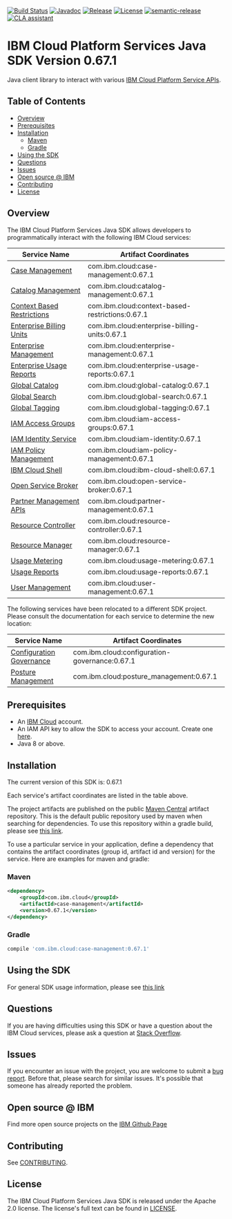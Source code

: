 [![Build Status](https://github.com/IBM/platform-services-java-sdk/actions/workflows/build.yaml/badge.svg)](https://github.com/IBM/platform-services-java-sdk/actions/workflows/build.yaml)
[![Javadoc](https://img.shields.io/static/v1?label=javadoc&message=latest&color=blue)](https://ibm.github.io/platform-services-java-sdk/docs/latest)
[![Release](https://img.shields.io/github/v/release/IBM/platform-services-java-sdk)](https://github.com/IBM/platform-services-java-sdk/releases/latest)
[![License](https://img.shields.io/badge/License-Apache%202.0-blue.svg)](https://opensource.org/licenses/Apache-2.0)
[![semantic-release](https://img.shields.io/badge/%20%20%F0%9F%93%A6%F0%9F%9A%80-semantic--release-e10079.svg)](https://github.com/semantic-release/semantic-release)
[![CLA assistant](https://cla-assistant.io/readme/badge/IBM/platform-services-java-sdk)](https://cla-assistant.io/IBM/platform-services-java-sdk)



# IBM Cloud Platform Services Java SDK Version 0.67.1

Java client library to interact with various 
[IBM Cloud Platform Service APIs](https://cloud.ibm.com/docs?tab=api-docs&category=platform_services).

## Table of Contents

<!--
  The TOC below is generated using the `markdown-toc` node package.

      https://github.com/jonschlinkert/markdown-toc

  You should regenerate the TOC after making changes to this file.

      npx markdown-toc --maxdepth 4 -i README.md
  -->

<!-- toc -->

- [Overview](#overview)
- [Prerequisites](#prerequisites)
- [Installation](#installation)
  * [Maven](#maven)
  * [Gradle](#gradle)
- [Using the SDK](#using-the-sdk)
- [Questions](#questions)
- [Issues](#issues)
- [Open source @ IBM](#open-source--ibm)
- [Contributing](#contributing)
- [License](#license)

<!-- tocstop -->

## Overview

The IBM Cloud Platform Services Java SDK allows developers to programmatically interact with the following IBM Cloud services:

Service Name | Artifact Coordinates
--- | --- 
[Case Management](https://cloud.ibm.com/apidocs/case-management?code=java) | com.ibm.cloud:case-management:0.67.1
[Catalog Management](https://cloud.ibm.com/apidocs/resource-catalog/private-catalog?code=java) | com.ibm.cloud:catalog-management:0.67.1
[Context Based Restrictions](https://cloud.ibm.com/apidocs/context-based-restrictions?code=java) | com.ibm.cloud:context-based-restrictions:0.67.1
[Enterprise Billing Units](https://cloud.ibm.com/apidocs/enterprise-apis/billing-unit?code=java) | com.ibm.cloud:enterprise-billing-units:0.67.1
[Enterprise Management](https://cloud.ibm.com/apidocs/enterprise-apis/enterprise?code=java) | com.ibm.cloud:enterprise-management:0.67.1
[Enterprise Usage Reports](https://cloud.ibm.com/apidocs/enterprise-apis/resource-usage-reports?code=java) | com.ibm.cloud:enterprise-usage-reports:0.67.1
[Global Catalog](https://cloud.ibm.com/apidocs/resource-catalog/global-catalog?code=java) | com.ibm.cloud:global-catalog:0.67.1
[Global Search](https://cloud.ibm.com/apidocs/search?code=java) | com.ibm.cloud:global-search:0.67.1
[Global Tagging](https://cloud.ibm.com/apidocs/tagging?code=java) | com.ibm.cloud:global-tagging:0.67.1
[IAM Access Groups](https://cloud.ibm.com/apidocs/iam-access-groups?code=java) | com.ibm.cloud:iam-access-groups:0.67.1
[IAM Identity Service](https://cloud.ibm.com/apidocs/iam-identity-token-api?code=java) | com.ibm.cloud:iam-identity:0.67.1
[IAM Policy Management](https://cloud.ibm.com/apidocs/iam-policy-management?code=java) | com.ibm.cloud:iam-policy-management:0.67.1
[IBM Cloud Shell](https://cloud.ibm.com/apidocs/cloudshell?code=java) | com.ibm.cloud:ibm-cloud-shell:0.67.1
[Open Service Broker](https://cloud.ibm.com/apidocs/resource-controller/ibm-cloud-osb-api?code=java) | com.ibm.cloud:open-service-broker:0.67.1
[Partner Management APIs](https://cloud.ibm.com/apidocs/partner-apis/partner?code=go) | com.ibm.cloud:partner-management:0.67.1
[Resource Controller](https://cloud.ibm.com/apidocs/resource-controller/resource-controller?code=java) | com.ibm.cloud:resource-controller:0.67.1
[Resource Manager](https://cloud.ibm.com/apidocs/resource-controller/resource-manager?code=java) | com.ibm.cloud:resource-manager:0.67.1
[Usage Metering](https://cloud.ibm.com/apidocs/usage-metering?code=java) | com.ibm.cloud:usage-metering:0.67.1
[Usage Reports](https://cloud.ibm.com/apidocs/metering-reporting?code=java) | com.ibm.cloud:usage-reports:0.67.1
[User Management](https://cloud.ibm.com/apidocs/user-management?code=java) | com.ibm.cloud:user-management:0.67.1

The following services have been relocated to a different SDK project.
Please consult the documentation for each service to determine the new location:

Service Name | Artifact Coordinates
--- | --- 
[Configuration Governance](https://cloud.ibm.com/apidocs/security-compliance/config?code=java) | com.ibm.cloud:configuration-governance:0.67.1
[Posture Management](https://cloud.ibm.com/apidocs/security-compliance/posture?code=java) | com.ibm.cloud:posture_management:0.67.1

## Prerequisites

[ibm-cloud-onboarding]: https://cloud.ibm.com/registration

* An [IBM Cloud][ibm-cloud-onboarding] account.
* An IAM API key to allow the SDK to access your account. Create one [here](https://cloud.ibm.com/iam/apikeys).
* Java 8 or above.

## Installation
The current version of this SDK is: 0.67.1

Each service's artifact coordinates are listed in the table above.

The project artifacts are published on the public [Maven Central](https://repo1.maven.org/maven2/)
artifact repository.  This is the default public repository used by maven when searching for dependencies.
To use this repository within a gradle build, please see
[this link](https://docs.gradle.org/current/userguide/declaring_repositories.html).

To use a particular service in your application, define a dependency that contains the
artifact coordinates (group id, artifact id and version) for the service.
Here are examples for maven and gradle:

### Maven

```xml
<dependency>
    <groupId>com.ibm.cloud</groupId>
    <artifactId>case-management</artifactId>
    <version>0.67.1</version>
</dependency>
```

### Gradle
```gradle
compile 'com.ibm.cloud:case-management:0.67.1'
```

## Using the SDK
For general SDK usage information, please see [this link](https://github.com/IBM/ibm-cloud-sdk-common/blob/main/README.md)

## Questions

If you are having difficulties using this SDK or have a question about the IBM Cloud services,
please ask a question at
[Stack Overflow](http://stackoverflow.com/questions/ask?tags=ibm-cloud).

## Issues
If you encounter an issue with the project, you are welcome to submit a
[bug report](https://github.com/IBM/platform-services-java-sdk/issues).
Before that, please search for similar issues. It's possible that someone has already reported the problem.

## Open source @ IBM
Find more open source projects on the [IBM Github Page](http://ibm.github.io/)

## Contributing
See [CONTRIBUTING](CONTRIBUTING.md).

## License

The IBM Cloud Platform Services Java SDK is released under the Apache 2.0 license.
The license's full text can be found in
[LICENSE](LICENSE).
